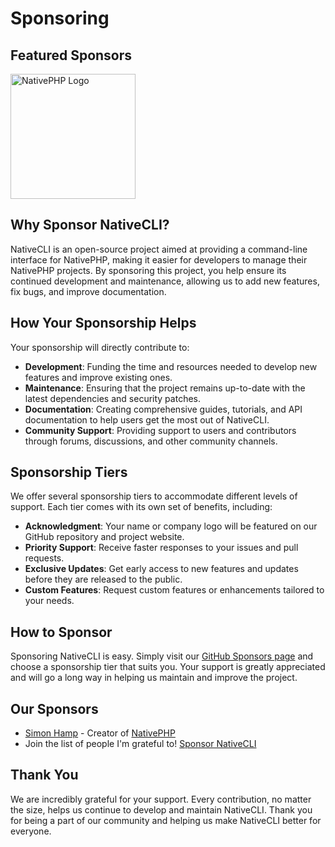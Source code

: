 # Sponsoring

## Featured Sponsors
<a href="%nativephp_url%" target="_blank">
    <img src="%nativephp_url%logo-dark.svg" alt="NativePHP Logo" width="200"/>
</a>

## Why Sponsor NativeCLI?

NativeCLI is an open-source project aimed at providing a command-line interface for NativePHP, making it easier for developers to manage their NativePHP projects. By sponsoring this project, you help ensure its continued development and maintenance, allowing us to add new features, fix bugs, and improve documentation.

## How Your Sponsorship Helps

Your sponsorship will directly contribute to:

- **Development**: Funding the time and resources needed to develop new features and improve existing ones.
- **Maintenance**: Ensuring that the project remains up-to-date with the latest dependencies and security patches.
- **Documentation**: Creating comprehensive guides, tutorials, and API documentation to help users get the most out of NativeCLI.
- **Community Support**: Providing support to users and contributors through forums, discussions, and other community channels.

## Sponsorship Tiers

We offer several sponsorship tiers to accommodate different levels of support. Each tier comes with its own set of benefits, including:

- **Acknowledgment**: Your name or company logo will be featured on our GitHub repository and project website.
- **Priority Support**: Receive faster responses to your issues and pull requests.
- **Exclusive Updates**: Get early access to new features and updates before they are released to the public.
- **Custom Features**: Request custom features or enhancements tailored to your needs.

## How to Sponsor

Sponsoring NativeCLI is easy. Simply visit our [GitHub Sponsors page](%sponsor_url%) and choose a sponsorship tier that suits you. Your support is greatly appreciated and will go a long way in helping us maintain and improve the project.

## Our Sponsors

- [Simon Hamp](https://github.com/simonhamp) - Creator of [NativePHP](%nativephp_url%)
- Join the list of people I'm grateful to! [Sponsor NativeCLI](%sponsor_url%)

## Thank You

We are incredibly grateful for your support. Every contribution, no matter the size, helps us continue to develop and maintain NativeCLI. Thank you for being a part of our community and helping us make NativeCLI better for everyone.